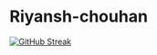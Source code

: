 # Riyansh-chouhan

[![GitHub Streak](https://github-readme-streak-stats.herokuapp.com/?user=riiyansh)](https://git.io/streak-stats)
